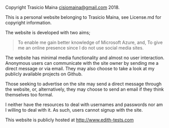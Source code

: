  Copyright Trasicio Maina <cisiomaina@gmail.com> 2018.
 
 This is a personal website belonging to Trasicio Maina, see
  License.md for copyright information.

  The website is developed with two aims;
  > To enable me gain better knowledge of Microsoft Azure, and,
  > To give me an online presence since I do not use social media sites.

  The website has minimal media functionality and almost no user interaction.
  Anonymous users can communicate with the site owner by sending me a direct message or via email.
  They may also choose to take a look at my publicly available projects on Github.

  Those seeking to advertise on the site may send a direct message through the website, or, alternatively,
  they may choose to send an email if they think themselves too formal.

  I neither have the resources to deal with usernames and passwords nor am I willing to deal with it. As such, users cannot signup with the site.

  This website is publicly hosted at http://www.edith-tests.com

